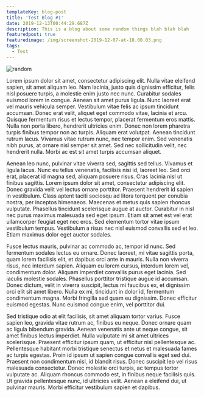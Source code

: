 ```yaml
---
templateKey: blog-post
title: 'Test Blog #1'
date: 2019-12-13T00:44:29.687Z
description: This is a blog about some random things blah blah blah
featuredpost: true
featuredimage: /img/screenshot-2019-12-07-at-18.08.03.png
tags:
  - Test
---
```


![random](/img/screenshot-2019-12-07-at-18.08.03.png)

Lorem ipsum dolor sit amet, consectetur adipiscing elit. Nulla vitae eleifend sapien, sit amet aliquam leo. Nam lacinia, justo quis dignissim efficitur, felis nisl posuere turpis, a molestie enim justo nec nunc. Curabitur sodales euismod lorem in congue. Aenean sit amet purus ligula. Nunc laoreet erat vel mauris vehicula semper. Vestibulum vitae felis ac ipsum tincidunt accumsan. Donec erat velit, aliquet eget commodo vitae, lacinia et arcu. Quisque fermentum risus et lectus tempor, placerat fermentum eros mattis. Nulla non porta libero, hendrerit ultricies enim. Donec non lorem pharetra turpis finibus tempor non ac turpis. Aliquam erat volutpat. Aenean tincidunt rutrum lacus. Vivamus vitae rutrum nunc, nec tempor enim. Sed venenatis nibh purus, at ornare nisl semper sit amet. Sed nec sollicitudin velit, nec hendrerit nulla. Morbi ac est sit amet turpis accumsan aliquet.



Aenean leo nunc, pulvinar vitae viverra sed, sagittis sed tellus. Vivamus et ligula lacus. Nunc eu tellus venenatis, facilisis nisi id, laoreet leo. Sed orci erat, placerat id magna sed, aliquam posuere risus. Cras lacinia nisl ut finibus sagittis. Lorem ipsum dolor sit amet, consectetur adipiscing elit. Donec gravida velit vel lectus ornare porttitor. Praesent hendrerit id sapien in vestibulum. Class aptent taciti sociosqu ad litora torquent per conubia nostra, per inceptos himenaeos. Maecenas et metus quis sapien rhoncus vulputate. Phasellus tincidunt scelerisque augue at auctor. Curabitur in nisl nec purus maximus malesuada sed eget ipsum. Etiam sit amet est vel erat ullamcorper feugiat eget nec eros. Sed elementum tortor vitae ipsum vestibulum tempus. Vestibulum a risus nec nisl euismod convallis sed et leo. Etiam maximus dolor eget auctor sodales.



Fusce lectus mauris, pulvinar ac commodo ac, tempor id nunc. Sed fermentum sodales lectus eu ornare. Donec laoreet, mi vitae sagittis porta, quam lorem facilisis elit, et dapibus orci ante in mauris. Nulla non viverra risus, nec interdum sapien. Aliquam eu lorem cursus, interdum lorem vel, condimentum dolor. Aliquam imperdiet convallis purus eget lacinia. Sed iaculis molestie sodales. Phasellus porttitor tristique augue id accumsan. Donec dictum, velit in viverra suscipit, lectus mi faucibus ex, et dignissim orci elit sit amet libero. Nulla ex mi, tincidunt in dolor id, fermentum condimentum magna. Morbi fringilla sed quam eu dignissim. Donec efficitur euismod egestas. Nunc euismod congue enim, vel porttitor dui.



Sed tristique odio at elit facilisis, sit amet aliquam tortor varius. Fusce sapien leo, gravida vitae rutrum ac, finibus eu neque. Donec ornare quam ac ligula bibendum gravida. Aenean venenatis ante ut neque congue, sit amet finibus lectus imperdiet. Nulla vulputate mi sit amet ultrices scelerisque. Praesent efficitur ipsum quam, ut efficitur nisl pellentesque ac. Pellentesque habitant morbi tristique senectus et netus et malesuada fames ac turpis egestas. Proin id ipsum ut sapien congue convallis eget sed dui. Praesent non condimentum nisl, id blandit risus. Donec suscipit leo vel risus malesuada consectetur. Donec molestie orci turpis, ac tempus tortor vulputate ac. Aliquam rhoncus commodo est, in finibus neque facilisis quis. Ut gravida pellentesque nunc, id ultricies velit. Aenean a eleifend dui, ut pulvinar mauris. Morbi efficitur vestibulum sapien et dapibus.
